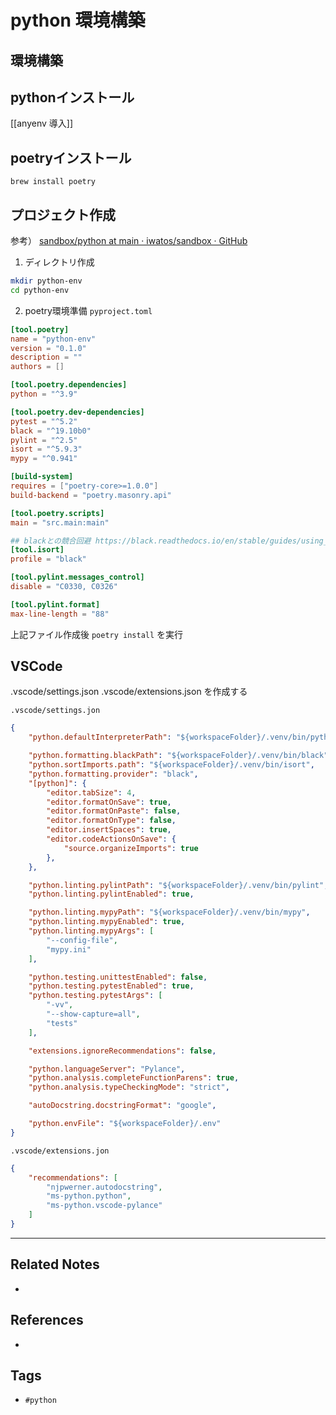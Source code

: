 # python 環境構築
## 環境構築
## pythonインストール
[[anyenv 導入]]

## poetryインストール
`brew install poetry`

## プロジェクト作成
参考）
[sandbox/python at main · iwatos/sandbox · GitHub](https://github.com/iwatos/sandbox/tree/main/python)

1. ディレクトリ作成
```bash
mkdir python-env
cd python-env
```

2. poetry環境準備
`pyproject.toml`
```toml
[tool.poetry]
name = "python-env"
version = "0.1.0"
description = ""
authors = []

[tool.poetry.dependencies]
python = "^3.9"

[tool.poetry.dev-dependencies]
pytest = "^5.2"
black = "^19.10b0"
pylint = "^2.5"
isort = "^5.9.3"
mypy = "^0.941"

[build-system]
requires = ["poetry-core>=1.0.0"]
build-backend = "poetry.masonry.api"

[tool.poetry.scripts]
main = "src.main:main"

## blackとの競合回避 https://black.readthedocs.io/en/stable/guides/using_black_with_other_tools.html`#pylint`
[tool.isort]
profile = "black"

[tool.pylint.messages_control]
disable = "C0330, C0326"

[tool.pylint.format]
max-line-length = "88"
```

上記ファイル作成後 `poetry install` を実行


## VSCode
.vscode/settings.json
.vscode/extensions.json
を作成する

`.vscode/settings.jon`
```json
{
    "python.defaultInterpreterPath": "${workspaceFolder}/.venv/bin/python",

    "python.formatting.blackPath": "${workspaceFolder}/.venv/bin/black",
    "python.sortImports.path": "${workspaceFolder}/.venv/bin/isort",
    "python.formatting.provider": "black",
    "[python]": {
        "editor.tabSize": 4,
        "editor.formatOnSave": true,
        "editor.formatOnPaste": false,
        "editor.formatOnType": false,
        "editor.insertSpaces": true,
        "editor.codeActionsOnSave": {
            "source.organizeImports": true
        },
    },

    "python.linting.pylintPath": "${workspaceFolder}/.venv/bin/pylint",
    "python.linting.pylintEnabled": true,

    "python.linting.mypyPath": "${workspaceFolder}/.venv/bin/mypy",
    "python.linting.mypyEnabled": true,
    "python.linting.mypyArgs": [
        "--config-file",
        "mypy.ini"
    ],

    "python.testing.unittestEnabled": false,
    "python.testing.pytestEnabled": true,
    "python.testing.pytestArgs": [
        "-vv",
        "--show-capture=all",
        "tests"
    ],

    "extensions.ignoreRecommendations": false,

    "python.languageServer": "Pylance",
    "python.analysis.completeFunctionParens": true,
    "python.analysis.typeCheckingMode": "strict",

    "autoDocstring.docstringFormat": "google",

    "python.envFile": "${workspaceFolder}/.env"
}
```

`.vscode/extensions.jon`
```json
{
    "recommendations": [
        "njpwerner.autodocstring",
        "ms-python.python",
        "ms-python.vscode-pylance"
    ]
}
```

---
## Related Notes
- 

## References
- 

## Tags
- `#python` 